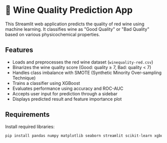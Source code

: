 # 🍷 Wine Quality Prediction App

This Streamlit web application predicts the quality of red wine using machine learning. It classifies wine as "Good Quality" or "Bad Quality" based on various physicochemical properties.

## Features

- Loads and preprocesses the red wine dataset (`winequality-red.csv`)
- Binarizes the wine quality score (Good: quality ≥ 7, Bad: quality < 7)
- Handles class imbalance with SMOTE (Synthetic Minority Over-sampling Technique)
- Trains a classifier using XGBoost
- Evaluates performance using accuracy and ROC-AUC
- Accepts user input for prediction through a sidebar
- Displays predicted result and feature importance plot

## Requirements

Install required libraries:

```bash
pip install pandas numpy matplotlib seaborn streamlit scikit-learn xgboost imbalanced-learn
